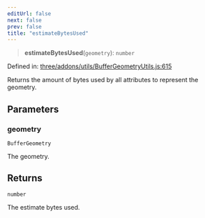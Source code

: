 ```yaml
---
editUrl: false
next: false
prev: false
title: "estimateBytesUsed"
---
```


> **estimateBytesUsed**(`geometry`): `number`

Defined in: [three/addons/utils/BufferGeometryUtils.js:615](https://github.com/DefinitelyMaybe/three-i18n/blob/fa57b79433d1c349ffb23a78727299c8d4190136/three/addons/utils/BufferGeometryUtils.js#L615)

Returns the amount of bytes used by all attributes to represent the geometry.

## Parameters

### geometry

`BufferGeometry`

The geometry.

## Returns

`number`

The estimate bytes used.
